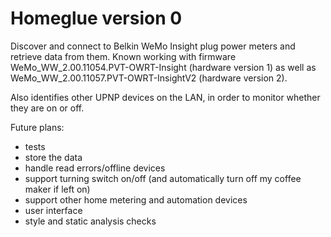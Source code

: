 # Homeglue version 0 #

Discover and connect to Belkin WeMo Insight plug power meters and retrieve data from them. 
Known working with firmware WeMo_WW_2.00.11054.PVT-OWRT-Insight (hardware version 1) as well
as WeMo_WW_2.00.11057.PVT-OWRT-InsightV2 (hardware version 2).

Also identifies other UPNP devices on the LAN, in order to monitor whether they are on or off.

Future plans: 
* tests
* store the data
* handle read errors/offline devices
* support turning switch on/off (and automatically turn off my coffee maker if left on)
* support other home metering and automation devices
* user interface
* style and static analysis checks
